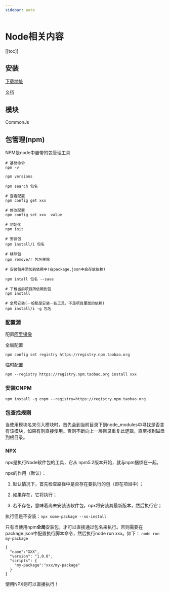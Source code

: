 ```yaml
---
sidebar: auto
---
```

# Node相关内容

[[toc]]

## 安装

[下载地址](https://nodejs.org/en/download/)

[文档](https://www.runoob.com/nodejs/nodejs-install-setup.html)

## 模块

CommonJs

## 包管理(npm)

NPM是node中自带的包管理工具

~~~ shell
# 基础命令
npm -v

npm versions

npm search 包名

# 查看配置
npm config get xxx

# 修改配置
npm config set xxx  value

# 初始化
npm init

# 安装包
npm install/i 包名 

# 移除包
npm remove/r 包名移除

# 安装包并添加到依赖中(在package.json中会存放依赖)

npm intall 包名 --save

# 下载当前项目所依赖到包
npm install

# 全局安装(一般都是安装一些工具，不是项目里面的依赖)
npm install/i -g 包名
~~~

### 配置源

配置[阿里镜像](https://npm.taobao.org)

全局配置

`npm config set registry https://registry.npm.taobao.org` 

临时配置

`npm --registry https://registry.npm.taobao.org install xxx`

### 安装CNPM

`npm install -g cnpm --registry=https://registry.npm.taobao.org`


### 包查找规则

当使用模块名来引入模块时，首先会到当前目录下到node_modules中寻找是否含有该模块，如果有则直接使用。否则不断向上一层目录重复此逻辑，直至找到磁盘到根目录。

### NPX

npx是执行Node软件包的工具，它从 npm5.2版本开始，就与npm捆绑在一起。

npx的作用（默认）：

1. 默认情况下，首先检查路径中是否存在要执行的包（即在项目中）；

2. 如果存在，它将执行；

3. 若不存在，意味着尚未安装该软件包，npx将安装其最新版本，然后执行它；

执行但是不安装：`npx some-package --no-install`

只有当使用npm**全局**安装包，才可以直接通过包名来执行。否则需要在package.json中配置执行脚本命令，然后执行node run xxx。如下：
`node run my-package`

~~~ js{5}
{
  "name":"XXX",
  "version": "1.0.0",
  "scripts": {
    "my-package":"xxx/my-package"
  }
}
~~~


使用NPX则可以直接执行！
